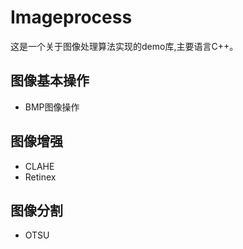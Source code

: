 # Imageprocess

这是一个关于图像处理算法实现的demo库,主要语言C++。
## 图像基本操作
- BMP图像操作

## 图像增强

- CLAHE
- Retinex
## 图像分割
- OTSU